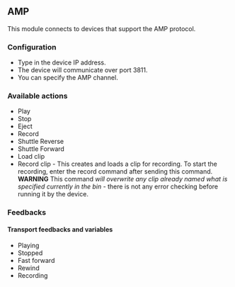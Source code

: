 ## AMP

This module connects to devices that support the AMP protocol.

### Configuration
* Type in the device IP address.
* The device will communicate over port 3811.
* You can specify the AMP channel.

### Available actions
* Play
* Stop
* Eject
* Record
* Shuttle Reverse
* Shuttle Forward
* Load clip
* Record clip - This creates and loads a clip for recording. To start the recording, enter the record command after sending this command. **WARNING** This command *will overwrite any clip already named what is specified currently in the bin* - there is not any error checking before running it by the device.

### Feedbacks
#### Transport feedbacks and variables
* Playing
* Stopped
* Fast forward
* Rewind
* Recording
